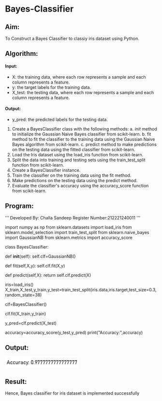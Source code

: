 # Bayes-Classifier
## Aim:
To Construct a Bayes Classifier to classiy iris dataset using Python.
## Algorithm:
#### Input: 
- X: the training data, where each row represents a sample and each column represents a feature.
- y: the target labels for the training data.
- X_test: the testing data, where each row represents a sample and each column represents a feature.

#### Output:
- y_pred: the predicted labels for the testing data.

1. Create a BayesClassifier class with the following methods:
   a. _init_ method to initialize the Gaussian Naive Bayes classifier from scikit-learn.
   b. fit method to fit the classifier to the training data using the Gaussian Naive Bayes algorithm from scikit-learn.
   c. predict method to make predictions on the testing data using the fitted classifier from scikit-learn.
2. Load the Iris dataset using the load_iris function from scikit-learn.
3. Split the data into training and testing sets using the train_test_split function from scikit-learn.
4. Create a BayesClassifier instance.
5. Train the classifier on the training data using the fit method.
6. Make predictions on the testing data using the predict method.
7. Evaluate the classifier's accuracy using the accuracy_score function from scikit-learn.

## Program:
''' 
Developed By: Challa Sandeep
Register Number:212221240011
'''

import numpy as np
from sklearn.datasets import load_iris
from sklearn.model_selection import train_test_split
from sklearn.naive_bayes import GaussianNB
from sklearn.metrics import accuracy_score

class BayesClassifier:

  def __init__(self):
    self.clf=GaussianNB()

  def fit(self,X,y):
    self.clf.fit(X,y)

  def predict(self,X):
    return self.clf.predict(X)

iris=load_iris()
X_train,X_test,y_train,y_test=train_test_split(iris.data,iris.target,test_size=0.3,random_state=38)

clf=BayesClassifier()

clf.fit(X_train,y_train)

y_pred=clf.predict(X_test)

accuracy=accuracy_score(y_test,y_pred)
print("Accuracy:",accuracy)

## Output:
![output](https://github.com/21003698/Bayes-Classifier/blob/main/app2.png?raw=true)
## Result:
Hence, Bayes classifier for iris dataset is implemented successfully
